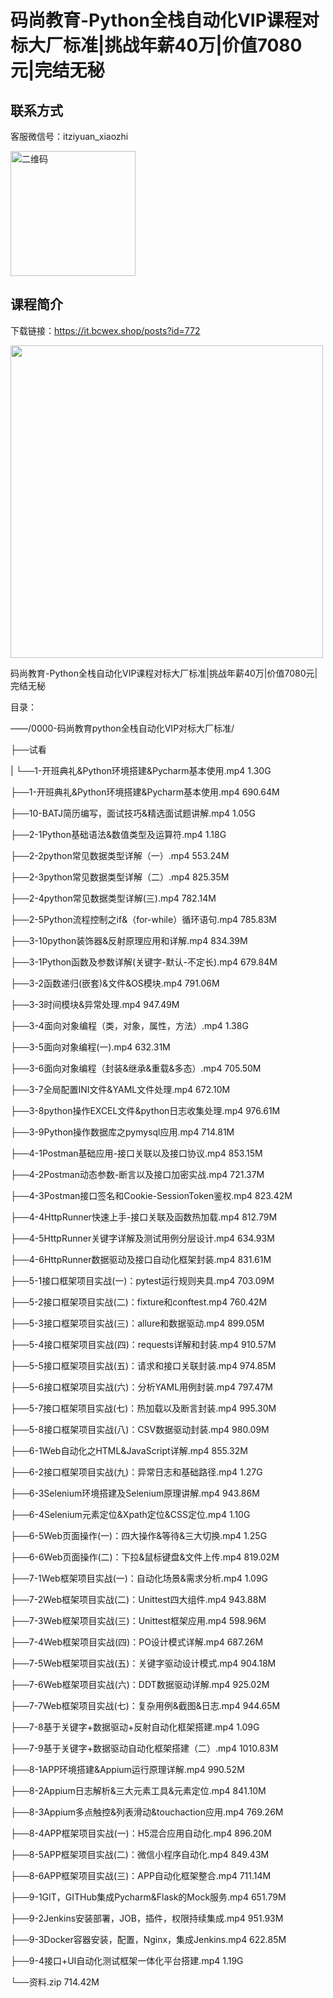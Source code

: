 # 码尚教育-Python全栈自动化VIP课程对标大厂标准|挑战年薪40万|价值7080元|完结无秘

## 联系方式

客服微信号：itziyuan_xiaozhi

<img src="https://ziyuanyun.oss-cn-guangzhou.aliyuncs.com/common/20240614073449/666b82192834a.jpg" width="200" height="200" alt="二维码">

## 课程简介

下载链接：https://it.bcwex.shop/posts?id=772

<img src="https://ziyuanyun.oss-cn-guangzhou.aliyuncs.com/yun/20240515152308/664462dc06263.jpg" width="500" alt="">

  

 码尚教育-Python全栈自动化VIP课程对标大厂标准|挑战年薪40万|价值7080元|完结无秘



 目录：

 ——/0000-码尚教育python全栈自动化VIP对标大厂标准/

 ├──试看

 | └──1-开班典礼&amp;Python环境搭建&amp;Pycharm基本使用.mp4 1.30G

 ├──1-开班典礼&amp;Python环境搭建&amp;Pycharm基本使用.mp4 690.64M

 ├──10-BATJ简历编写，面试技巧&amp;精选面试题讲解.mp4 1.05G

 ├──2-1Python基础语法&amp;数值类型及运算符.mp4 1.18G

 ├──2-2python常见数据类型详解（一）.mp4 553.24M

 ├──2-3python常见数据类型详解（二）.mp4 825.35M

 ├──2-4python常见数据类型详解(三).mp4 782.14M

 ├──2-5Python流程控制之if&amp;（for-while）循环语句.mp4 785.83M

 ├──3-10python装饰器&amp;反射原理应用和详解.mp4 834.39M

 ├──3-1Python函数及参数详解(关键字-默认-不定长).mp4 679.84M

 ├──3-2函数递归(嵌套)&amp;文件&amp;OS模块.mp4 791.06M

 ├──3-3时间模块&amp;异常处理.mp4 947.49M

 ├──3-4面向对象编程（类，对象，属性，方法）.mp4 1.38G

 ├──3-5面向对象编程(一).mp4 632.31M

 ├──3-6面向对象编程（封装&amp;继承&amp;重载&amp;多态）.mp4 705.50M

 ├──3-7全局配置INI文件&amp;YAML文件处理.mp4 672.10M

 ├──3-8python操作EXCEL文件&amp;python日志收集处理.mp4 976.61M

 ├──3-9Python操作数据库之pymysql应用.mp4 714.81M

 ├──4-1Postman基础应用-接口关联以及接口协议.mp4 853.15M

 ├──4-2Postman动态参数-断言以及接口加密实战.mp4 721.37M

 ├──4-3Postman接口签名和Cookie-SessionToken鉴权.mp4 823.42M

 ├──4-4HttpRunner快速上手-接口关联及函数热加载.mp4 812.79M

 ├──4-5HttpRunner关键字详解及测试用例分层设计.mp4 634.93M

 ├──4-6HttpRunner数据驱动及接口自动化框架封装.mp4 831.61M

 ├──5-1接口框架项目实战(一)：pytest运行规则夹具.mp4 703.09M

 ├──5-2接口框架项目实战(二)：fixture和conftest.mp4 760.42M

 ├──5-3接口框架项目实战(三)：allure和数据驱动.mp4 899.05M

 ├──5-4接口框架项目实战(四)：requests详解和封装.mp4 910.57M

 ├──5-5接口框架项目实战(五)：请求和接口关联封装.mp4 974.85M

 ├──5-6接口框架项目实战(六)：分析YAML用例封装.mp4 797.47M

 ├──5-7接口框架项目实战(七)：热加载以及断言封装.mp4 995.30M

 ├──5-8接口框架项目实战(八)：CSV数据驱动封装.mp4 980.09M

 ├──6-1Web自动化之HTML&amp;JavaScript详解.mp4 855.32M

 ├──6-2接口框架项目实战(九)：异常日志和基础路径.mp4 1.27G

 ├──6-3Selenium环境搭建及Selenium原理讲解.mp4 943.86M

 ├──6-4Selenium元素定位&amp;Xpath定位&amp;CSS定位.mp4 1.10G

 ├──6-5Web页面操作(一)：四大操作&amp;等待&amp;三大切换.mp4 1.25G

 ├──6-6Web页面操作(二)：下拉&amp;鼠标键盘&amp;文件上传.mp4 819.02M

 ├──7-1Web框架项目实战(一)：自动化场景&amp;需求分析.mp4 1.09G

 ├──7-2Web框架项目实战(二)：Unittest四大组件.mp4 943.88M

 ├──7-3Web框架项目实战(三)：Unittest框架应用.mp4 598.96M

 ├──7-4Web框架项目实战(四)：PO设计模式详解.mp4 687.26M

 ├──7-5Web框架项目实战(五)：关键字驱动设计模式.mp4 904.18M

 ├──7-6Web框架项目实战(六)：DDT数据驱动详解.mp4 925.02M

 ├──7-7Web框架项目实战(七)：复杂用例&amp;截图&amp;日志.mp4 944.65M

 ├──7-8基于关键字+数据驱动+反射自动化框架搭建.mp4 1.09G

 ├──7-9基于关键字+数据驱动自动化框架搭建（二）.mp4 1010.83M

 ├──8-1APP环境搭建&amp;Appium运行原理详解.mp4 990.52M

 ├──8-2Appium日志解析&amp;三大元素工具&amp;元素定位.mp4 841.10M

 ├──8-3Appium多点触控&amp;列表滑动&amp;touchaction应用.mp4 769.26M

 ├──8-4APP框架项目实战(一)：H5混合应用自动化.mp4 896.20M

 ├──8-5APP框架项目实战(二)：微信小程序自动化.mp4 849.43M

 ├──8-6APP框架项目实战(三)：APP自动化框架整合.mp4 711.14M

 ├──9-1GIT，GITHub集成Pycharm&amp;Flask的Mock服务.mp4 651.79M

 ├──9-2Jenkins安装部署，JOB，插件，权限持续集成.mp4 951.93M

 ├──9-3Docker容器安装，配置，Nginx，集成Jenkins.mp4 622.85M

 ├──9-4接口+UI自动化测试框架一体化平台搭建.mp4 1.19G

 └──资料.zip 714.42M

  